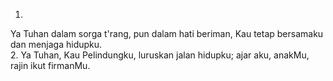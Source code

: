 1.
Ya Tuhan dalam sorga t'rang, pun dalam hati beriman,
Kau tetap bersamaku dan menjaga hidupku.
<br>
2.
Ya Tuhan, Kau Pelindungku, luruskan jalan hidupku;
ajar aku, anakMu, rajin ikut firmanMu.